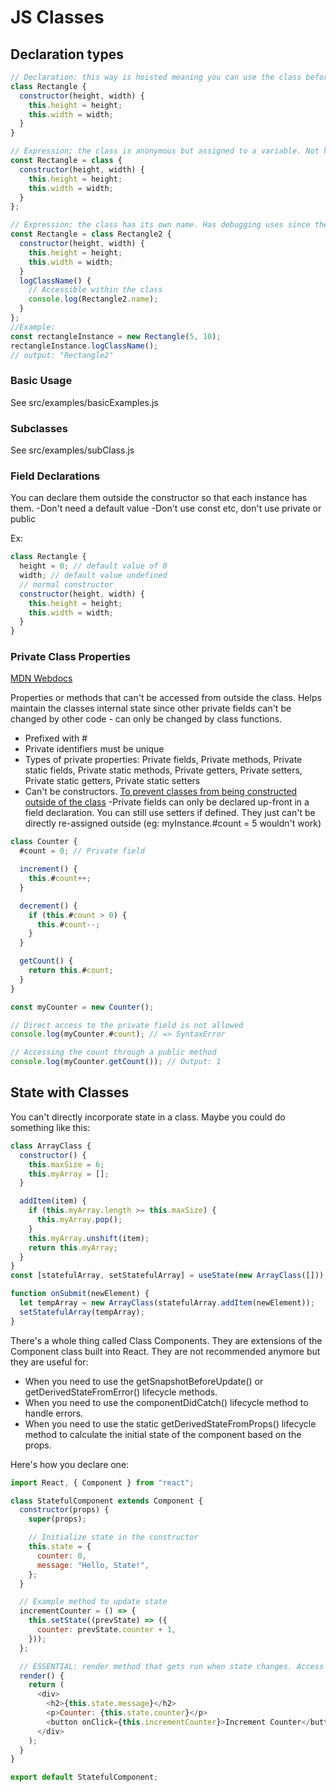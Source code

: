 # JS Classes

## Declaration types

```js
// Declaration: this way is hoisted meaning you can use the class before its declared in the code
class Rectangle {
  constructor(height, width) {
    this.height = height;
    this.width = width;
  }
}

// Expression; the class is anonymous but assigned to a variable. Not hoisted so cant be used until declared.
const Rectangle = class {
  constructor(height, width) {
    this.height = height;
    this.width = width;
  }
};

// Expression; the class has its own name. Has debugging uses since the classes name can only be accessed within the class
const Rectangle = class Rectangle2 {
  constructor(height, width) {
    this.height = height;
    this.width = width;
  }
  logClassName() {
    // Accessible within the class
    console.log(Rectangle2.name);
  }
};
//Example:
const rectangleInstance = new Rectangle(5, 10);
rectangleInstance.logClassName();
// output: "Rectangle2"
```

### Basic Usage

See src/examples/basicExamples.js

### Subclasses

See src/examples/subClass.js

### Field Declarations

You can declare them outside the constructor so that each instance has them.
-Don't need a default value
-Don't use const etc, don't use private or public

Ex:

```js
class Rectangle {
  height = 0; // default value of 0
  width; // default value undefined
  // normal constructor
  constructor(height, width) {
    this.height = height;
    this.width = width;
  }
}
```

### Private Class Properties

[MDN Webdocs](https://developer.mozilla.org/en-US/docs/Web/JavaScript/Reference/Classes/Private_properties)

Properties or methods that can't be accessed from outside the class. Helps maintain the classes internal state since other private fields can't be changed by other code - can only be changed by class functions.

- Prefixed with #
- Private identifiers must be unique
- Types of private properties: Private fields, Private methods, Private static fields, Private static methods, Private getters, Private setters, Private static getters, Private static setters
- Can't be constructors. [To prevent classes from being constructed outside of the class](https://developer.mozilla.org/en-US/docs/Web/JavaScript/Reference/Classes/Private_properties#simulating_private_constructors)
  -Private fields can only be declared up-front in a field declaration. You can still use setters if defined. They just can't be directly re-assigned outside (eg: myInstance.#count = 5 wouldn't work)

```js
class Counter {
  #count = 0; // Private field

  increment() {
    this.#count++;
  }

  decrement() {
    if (this.#count > 0) {
      this.#count--;
    }
  }

  getCount() {
    return this.#count;
  }
}

const myCounter = new Counter();

// Direct access to the private field is not allowed
console.log(myCounter.#count); // => SyntaxError

// Accessing the count through a public method
console.log(myCounter.getCount()); // Output: 1
```

## State with Classes

You can't directly incorporate state in a class. Maybe you could do something like this:

```js
class ArrayClass {
  constructor() {
    this.maxSize = 6;
    this.myArray = [];
  }

  addItem(item) {
    if (this.myArray.length >= this.maxSize) {
      this.myArray.pop();
    }
    this.myArray.unshift(item);
    return this.myArray;
  }
}
const [statefulArray, setStatefulArray] = useState(new ArrayClass([]));

function onSubmit(newElement) {
  let tempArray = new ArrayClass(statefulArray.addItem(newElement));
  setStatefulArray(tempArray);
}
```

There's a whole thing called Class Components. They are extensions of the Component class built into React. They are not recommended anymore but they are useful for:

- When you need to use the getSnapshotBeforeUpdate() or getDerivedStateFromError() lifecycle methods.
- When you need to use the componentDidCatch() lifecycle method to handle errors.
- When you need to use the static getDerivedStateFromProps() lifecycle method to calculate the initial state of the component based on the props.

Here's how you declare one:

```js
import React, { Component } from "react";

class StatefulComponent extends Component {
  constructor(props) {
    super(props);

    // Initialize state in the constructor
    this.state = {
      counter: 0,
      message: "Hello, State!",
    };
  }

  // Example method to update state
  incrementCounter = () => {
    this.setState((prevState) => ({
      counter: prevState.counter + 1,
    }));
  };

  // ESSENTIAL: render method that gets run when state changes. Access state using "this"
  render() {
    return (
      <div>
        <h2>{this.state.message}</h2>
        <p>Counter: {this.state.counter}</p>
        <button onClick={this.incrementCounter}>Increment Counter</button>
      </div>
    );
  }
}

export default StatefulComponent;
```
